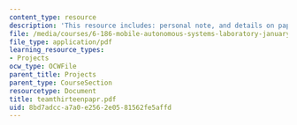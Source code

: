 ```yaml
---
content_type: resource
description: 'This resource includes: personal note, and details on paper.'
file: /media/courses/6-186-mobile-autonomous-systems-laboratory-january-iap-2005/8bd7adcca7a0e2562e0581562fe5affd_teamthirteenpapr.pdf
file_type: application/pdf
learning_resource_types:
- Projects
ocw_type: OCWFile
parent_title: Projects
parent_type: CourseSection
resourcetype: Document
title: teamthirteenpapr.pdf
uid: 8bd7adcc-a7a0-e256-2e05-81562fe5affd
---
```

